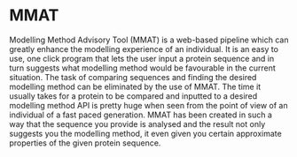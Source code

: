 # MMAT
Modelling Method Advisory Tool (MMAT) is a web-based pipeline which can greatly enhance the modelling experience of an individual. It is an easy to use, one click program that lets the user input a protein sequence and in turn suggests what modelling method would be favourable in the current situation. The task of comparing sequences and finding the desired modelling method can be eliminated by the use of MMAT. The time it usually takes for a protein to be compared and inputted to a desired modelling method API is pretty huge when seen from the point of view of an individual of a fast paced generation. MMAT has been created in such a way that the sequence you provide is analysed and the result not only suggests you the modelling method, it even given you certain approximate properties of the given protein sequence.
